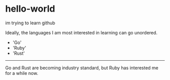 # hello-world
im trying to learn github

Ideally, the languages I am most interested in learning can go unordered.
- 'Go'
- 'Ruby'
- 'Rust'

---

Go and Rust are becoming industry standard, but Ruby has interested me for a while now.
